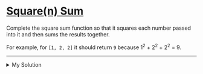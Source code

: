# [Square(n) Sum](https://www.codewars.com/kata/515e271a311df0350d00000f)

Complete the square sum function so that it squares each number passed into it and then sums the results together.

For example, for `[1, 2, 2]` it should return `9` because 1<sup>2</sup> + 2<sup>2</sup> + 2<sup>2</sup> = 9.

---

<details><summary>My Solution</summary>

```js
function squareSum(numbers) {
  // Calculate the sum of squares using the reduce method
  return numbers.reduce((sum, n) => {
    return (sum += n ** 2)
  }, 0)
}
```

</details>
